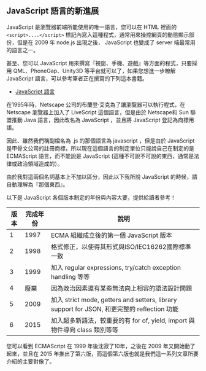 ## JavaScript 語言的新進展

JavaScript 是瀏覽器前端所能使用的唯一語言，您可以在 HTML 裡面的 `<script>....</script>` 標記內寫入這種程式，通常用來操控網頁的動態顯示部份，但是在 2009 年 node.js 出現之後， JavaScript 也變成了 server 端最常用的語言之一。

甚至、您可以 JavaScript 用來撰寫『視窗、手機、遊戲』等方面的程式，只要採用 QML、PhoneGap、Unity3D 等平台就可以了，如果您想進一步瞭解 JavaScript 語言，可以參考筆者正在撰寫的下列這本書籍。

* [JavaScript 語言](http://ccc.nqu.edu.tw/db/js/history.html)

在1995年時，Netscape 公司的布蘭登·艾克為了讓瀏覽器可以執行程式，在 Netscape 瀏覽器上加入了 LiveScript 這個語言，但是由於 Netscape和 Sun 聯盟推動 Java 語言，因此改名為 JavaScript ，並且將 JavaScript 登記為商標用語。

因此、雖然我們稱副檔名為 .js 的那個語言為 javascript ，但是由於 JavaScript 是甲骨文公司的註冊商標，所以現在這個語言的制定單位只能說自己在制定的是 ECMAScript 語言，而不能說是 JavaScript (這種不可說不可說的東西，通常是法律或政治領域造成的）。

由於我對這兩個名詞基本上不加以區分，因此以下我所說 JavaScript 的時候，請自動理解為『那個東西』。

以下是 JavaScript 各個版本制定的年份與內容大要，提供給讀者參考！

| 版本 |  完成年份 | 說明 |
|-------|------|-------|
| 1 |  1997 | ECMA 組織成立後的第一個 JavaScript 版本  |
| 2 |  1998 | 格式修正，以使得其形式與ISO/IEC16262國際標準一致  |
| 3 |  1999 | 加入 regular expressions, try/catch exception handling 等等 |
| 4 |  廢棄  |  因為政治因素還有某些無法向上相容的語法設計問題  |
| 5 | 2009 |  加入 strict mode,  getters and setters, library support for JSON, 和更完整的 reflection 功能  |
| 6 | 2015 | 加入超多新語法，較重要的有 for of, yield, import 與物件導向 class 類別等等 |

您可以看到  ECMAScript  在 1999 年後沈寂了10年，之後在 2009 年又開始動了起來，並且在 2015 年推出了第六版，而這個第六版也就是我們這一系列文章所要介紹的主要對像了。

